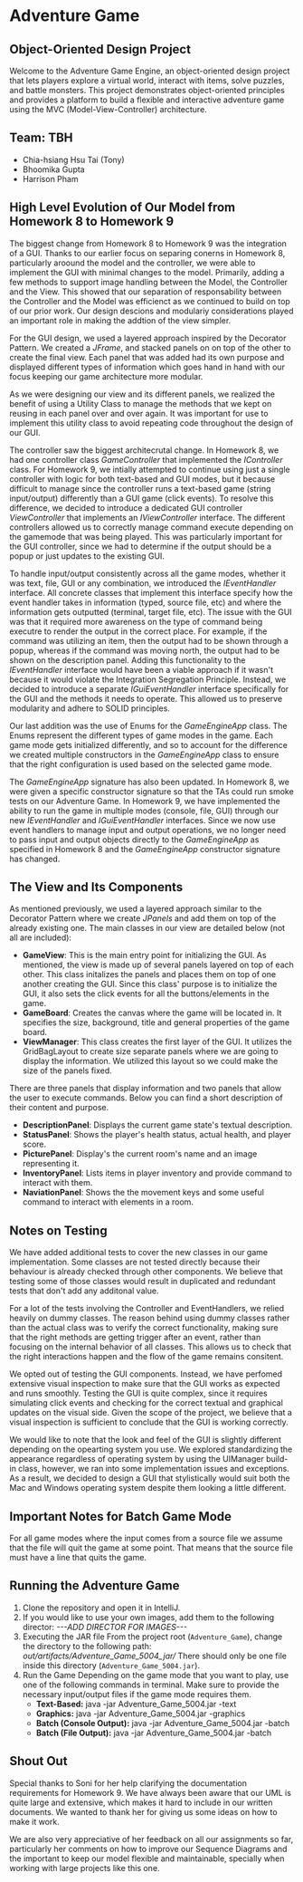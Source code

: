 # Adventure Game

## Object-Oriented Design Project
Welcome to the Adventure Game Engine, an object-oriented design project that lets players explore a virtual world, interact with items, solve puzzles, and battle monsters. This project demonstrates object-oriented principles and provides a platform to build a flexible and interactive adventure game using the MVC (Model-View-Controller) architecture.

## Team: TBH
- Chia-hsiang Hsu Tai (Tony)
- Bhoomika Gupta
- Harrison Pham

## High Level Evolution of Our Model from Homework 8 to Homework 9

The biggest change from Homework 8 to Homework 9 was the integration of a GUI. Thanks to our earlier focus on separing conerns in Homework 8, particularly aroound the model and the controller, we were able to implement the GUI with minimal changes to the model. Primarily, adding a few methods to support image handling between the Model, the Controller and the View. This showed that our separation of responsability between the Controller and the Model was efficienct as we continued to build on top of our prior work. Our design descions and modulariy considerations played an important role in making the addtion of the view simpler.

For the GUI design, we used a layered approach inspired by the Decorator Pattern. We created a *JFrame*, and stacked panels on on top of the other to create the final view. Each panel that was added had its own purpose and displayed different types of information which goes hand in hand with our focus keeping our game architecture more modular.

As we were designing our view and its different panels, we realized the benefit of using a Utility Class to manage the methods that we kept on reusing in each panel over and over again. It was important for use to implement this utility class to avoid repeating code throughout the design of our GUI.

The controller saw the biggest architecrutal change. In Homework 8, we had one controller class *GameController* that implemented the *IController* class. For Homework 9, we intially attempted to continue using just a single controller with logic for both text-based and GUI modes, but it because difficult to manage since the controller runs a text-based game (string input/output) differently than a GUI game (click events). To resolve this difference, we decided to introduce a dedicated GUI controller *ViewController* that implements an *IViewController* interface. The different controllers allowed us to correctly manage command execute depending on the gamemode that was being played. This was particularly important for the GUI controller, since we had to determine if the output should be a popup or just updates to the existing GUI.

To handle input/output consistently across all the game modes, whether it was text, file, GUI or any combination, we introduced the *IEventHandler* interface. All concrete classes that implement this interface specify how the event handler takes in information (typed, source file, etc) and where the information gets outputted (terminal, target file, etc). The issue with the GUI was that it required more awareness on the type of command being executre to render the output in the correct place. For example, if the command was utilizing an item, then the output had to be shown through a popup, whereas if the command was moving north, the output had to be shown on the description panel. Adding this functionality to the *IEventHandler* interface would have been a viable approach if it wasn't because it would violate the Integration Segregation Principle. Instead, we decided to introduce a separate *IGuiEventHandler* interface specifically for the GUI and the methods it needs to operate. This allowed us to preserve modularity and adhere to SOLID principles.

Our last addition was the use of Enums for the *GameEngineApp* class. The Enums represent the different types of game modes in the game. Each game mode gets initialized differently, and so to account for the difference we created multiple constructors in the *GameEngineApp* class to ensure that the right configuration is used based on the selected game mode. 

The *GameEngineApp* signature has also been updated. In Homework 8, we were given a specific constructor signature so that the TAs could run smoke tests on our Adventure Game. In Homework 9, we have implemented the ability to run the game in multiple modes (console, file, GUI) through our new *IEventHandler* and *IGuiEventHandler* interfaces. Since we now use event handlers to manage input and output operations, we no longer need to pass input and output objects directly to the *GameEngineApp* as specified in Homework 8 and the *GameEngineApp* constructor signature has changed.


## The View and Its Components

As mentioned previously, we used a layered approach similar to the Decorator Pattern where we create *JPanels* and add them on top of the already existing one. The main classes in our view are detailed below (not all are included):

- **GameView**: This is the main entry point for initializing the GUI. As mentioned, the view is made up of several panels layered on top of each other. This class initalizes the panels and places them on top of one another creating the GUI. Since this class' purpose is to initialize the GUI, it also sets the click events for all the buttons/elements in the game.
- **GameBoard**: Creates the canvas where the game will be located in. It specifies the size, background, title and general properties of the game board.
- **ViewManager**: This class creates the first layer of the GUI. It utilizes the GridBagLayout to create size separate panels where we are going to display the information. We utilized this layout so we could make the size of the panels fixed.

There are three panels that display information and two panels that allow the user to execute commands. Below you can find a short description of their content and purpose.

- **DescriptionPanel**: Displays the current game state's textual description.
- **StatusPanel**: Shows the player's health status, actual health, and player score.
- **PicturePanel**: Display's the current room's name and an image representing it.
- **InventoryPanel**: Lists items in player inventory and provide command to interact with them.
- **NaviationPanel**: Shows the the movement keys and some useful command to interact with elements in a room.

## Notes on Testing

We have added additional tests to cover the new classes in our game implementation. Some classes are not tested directly because their behaviour is already checked through other components. We believe that testing some of those classes would result in duplicated and redundant tests that don't add any additonal value.

For a lot of the tests involving the Controller and EventHandlers, we relied heavily on dummy classes. The reason behind using dummy classes rather than the actual class was to verify the correct functionality, making sure that the right methods are getting trigger after an event, rather than focusing on the internal behavior of all classes. This allows us to check that the right interactions happen and the flow of the game remains consitent.

We opted out of testing the GUI components. Instead, we have perfomed extensive visual inspection to make sure that the GUI works as expected and runs smoothly. Testing the GUI is quite complex, since it requires simulating click events and checking for the correct textual and graphical updates on the visual side. Given the scope of the project, we believe that a visual inspection is sufficient to conclude that the GUI is working correctly.

We would like to note that the look and feel of the GUI is slightly different depending on the opearting system you use. We explored standardizing the appearance regardless of operating system by using the UIManager build-in class, however, we ran into some implementation issues and exceptions. As a result, we decided to design a GUI that stylistically would suit both the Mac and Windows operating system despite them looking a little different.

## Important Notes for Batch Game Mode

For all game modes where the input comes from a source file we assume that the file will quit the game at some point. That means that the source file must have a line that quits the game.

## Running the Adventure Game

1. Clone the repository and open it in IntelliJ.
2. If you would like to use your own images, add them to the following director:
    *---ADD DIRECTOR FOR IMAGES---*
3. Executing the JAR file
    From the project root (`Adventure_Game`), change the directory to the following path:
    *out/artifacts/Adventure_Game_5004_jar/*
    There should only be one file inside this directory (`Adventure_Game_5004.jar`).
4. Run the Game
    Depending on the game mode that you want to play, use one of the following commands in terminal. Make sure to provide the necessary input/output files if the game mode requires them.
    - **Text-Based:** java -jar Adventure_Game_5004.jar <insert gamefile path> -text
    - **Graphics:** java -jar Adventure_Game_5004.jar <insert gamefile path> -graphics
    - **Batch (Console Output):** java -jar Adventure_Game_5004.jar <insert gamefile path> -batch <source file>
    - **Batch (File Output):** java -jar Adventure_Game_5004.jar <insert gamefile path> -batch <source file> <target file>

## Shout Out

Special thanks to Soni for her help clarifying the documentation requirements for Homework 9. We have always been aware that our UML is quite large and extensive, which makes it hard to include in our written documents. We wanted to thank her for giving us some ideas on how to make it work.

We are also very appreciative of her feedback on all our assignments so far, particularly her comments on how to improve our Sequence Diagrams and the important to keep our model flexible and maintainable, specially when working with large projects like this one.
